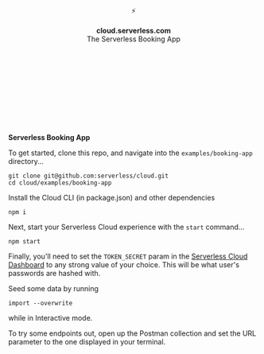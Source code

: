<br>
<br>
<br>
<br>
<br>
<br>
<br>
<p align="center">
⚡️
<br>
<br>
<b>cloud.serverless.com</b>
<br>
The Serverless Booking App
</p>

<br>
<br>
<br>
<br>
<br>
<br>
<br>
<br>
<br>

**Serverless Booking App**

To get started, clone this repo, and navigate into the `examples/booking-app` directory...

```
git clone git@github.com:serverless/cloud.git
cd cloud/examples/booking-app
```

Install the Cloud CLI (in package.json) and other dependencies
```
npm i 
```

Next, start your Serverless Cloud experience with the `start` command...

```
npm start
```

Finally, you'll need to set the `TOKEN_SECRET` param in the [Serverless Cloud Dashboard](https://cloud.serverless.com) to any strong value of your choice. This will be what user's passwords are hashed with.

Seed some data by running 
```
import --overwrite
```
while in Interactive mode.

To try some endpoints out, open up the Postman collection and set the URL parameter to the one displayed in your terminal.
